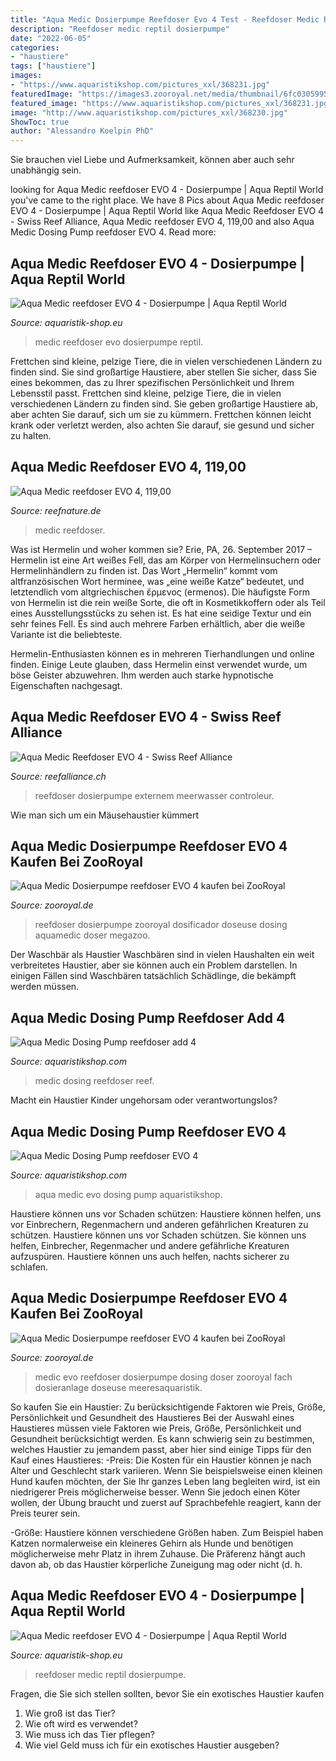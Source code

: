 ```yaml
---
title: "Aqua Medic Dosierpumpe Reefdoser Evo 4 Test - Reefdoser Medic Reptil Dosierpumpe"
description: "Reefdoser medic reptil dosierpumpe"
date: "2022-06-05"
categories:
- "haustiere"
tags: ["haustiere"]
images:
- "https://www.aquaristikshop.com/pictures_xxl/368231.jpg"
featuredImage: "https://images3.zooroyal.net/media/thumbnail/6fc0305995e3/aqua-medic-dosierpumpe-reefdoser-evo-4-5_285x255.jpg"
featured_image: "https://www.aquaristikshop.com/pictures_xxl/368231.jpg"
image: "http://www.aquaristikshop.com/pictures_xxl/368230.jpg"
ShowToc: true
author: "Alessandro Koelpin PhD"
---
```



Sie brauchen viel Liebe und Aufmerksamkeit, können aber auch sehr unabhängig sein.

	

		
looking for Aqua Medic reefdoser EVO 4 - Dosierpumpe | Aqua Reptil World you've came to the right place. We have 8 Pics about Aqua Medic reefdoser EVO 4 - Dosierpumpe | Aqua Reptil World like Aqua Medic Reefdoser EVO 4 - Swiss Reef Alliance, Aqua Medic reefdoser EVO 4, 119,00 and also Aqua Medic Dosing Pump reefdoser EVO 4. Read more:
		
    
## Aqua Medic Reefdoser EVO 4 - Dosierpumpe | Aqua Reptil World

<img loading=lazy src="https://aquaristik-shop.eu/media/image/d0/d2/a6/aqua-medic-reefdoser-evo-4-13718-383Mys8Mse27iB8O.jpg" onerror="this.onerror=null;this.src='https://tse3.mm.bing.net/th?id=OIP.UJ_PkA-Dkx8aGzhwcOQjZAHaHa&amp;pid=15.1';" alt="Aqua Medic reefdoser EVO 4 - Dosierpumpe | Aqua Reptil World">

_Source: aquaristik-shop.eu_

>medic reefdoser evo dosierpumpe reptil. 

	

Frettchen sind kleine, pelzige Tiere, die in vielen verschiedenen Ländern zu finden sind. Sie sind großartige Haustiere, aber stellen Sie sicher, dass Sie eines bekommen, das zu Ihrer spezifischen Persönlichkeit und Ihrem Lebensstil passt.
Frettchen sind kleine, pelzige Tiere, die in vielen verschiedenen Ländern zu finden sind. Sie geben großartige Haustiere ab, aber achten Sie darauf, sich um sie zu kümmern. Frettchen können leicht krank oder verletzt werden, also achten Sie darauf, sie gesund und sicher zu halten.

    
## Aqua Medic Reefdoser EVO 4, 119,00

<img loading=lazy src="https://www.reefnature.de/media/image/product/21389/lg/aqua-medic-reefdoser-evo-4.jpg" onerror="this.onerror=null;this.src='https://tse1.mm.bing.net/th?id=OIP.ljiMbwJDDnbdzJyeSxxXagHaHa&amp;pid=15.1';" alt="Aqua Medic reefdoser EVO 4, 119,00">

_Source: reefnature.de_

>medic reefdoser. 

	

Was ist Hermelin und woher kommen sie?
Erie, PA, 26. September 2017 – Hermelin ist eine Art weißes Fell, das am Körper von Hermelinsuchern oder Hermelinhändlern zu finden ist. Das Wort „Hermelin“ kommt vom altfranzösischen Wort herminee, was „eine weiße Katze“ bedeutet, und letztendlich vom altgriechischen ἔρμενος (ermenos).
Die häufigste Form von Hermelin ist die rein weiße Sorte, die oft in Kosmetikkoffern oder als Teil eines Ausstellungsstücks zu sehen ist. Es hat eine seidige Textur und ein sehr feines Fell. Es sind auch mehrere Farben erhältlich, aber die weiße Variante ist die beliebteste.

Hermelin-Enthusiasten können es in mehreren Tierhandlungen und online finden. Einige Leute glauben, dass Hermelin einst verwendet wurde, um böse Geister abzuwehren. Ihm werden auch starke hypnotische Eigenschaften nachgesagt.

    
## Aqua Medic Reefdoser EVO 4 - Swiss Reef Alliance

<img loading=lazy src="https://reefalliance.ch/wp-content/uploads/2021/07/index-6.jpg" onerror="this.onerror=null;this.src='https://tse3.mm.bing.net/th?id=OIP.hm2dvJZ8dQGP4tIqWwDX1QHaHa&amp;pid=15.1';" alt="Aqua Medic Reefdoser EVO 4 - Swiss Reef Alliance">

_Source: reefalliance.ch_

>reefdoser dosierpumpe externem meerwasser controleur. 

	

Wie man sich um ein Mäusehaustier kümmert

    
## Aqua Medic Dosierpumpe Reefdoser EVO 4 Kaufen Bei ZooRoyal

<img loading=lazy src="https://images3.zooroyal.net/media/thumbnail/4dfe090c453d/aqua-medic-dosierpumpe-reefdoser-evo-4-3_720x600.jpg" onerror="this.onerror=null;this.src='https://tse4.mm.bing.net/th?id=OIP.4NnetEKut2r09EUhgeW4SgHaHa&amp;pid=15.1';" alt="Aqua Medic Dosierpumpe reefdoser EVO 4 kaufen bei ZooRoyal">

_Source: zooroyal.de_

>reefdoser dosierpumpe zooroyal dosificador doseuse dosing aquamedic doser megazoo. 

	

Der Waschbär als Haustier
Waschbären sind in vielen Haushalten ein weit verbreitetes Haustier, aber sie können auch ein Problem darstellen. In einigen Fällen sind Waschbären tatsächlich Schädlinge, die bekämpft werden müssen.

    
## Aqua Medic Dosing Pump Reefdoser Add 4

<img loading=lazy src="https://www.aquaristikshop.com/pictures_xxl/368231.jpg" onerror="this.onerror=null;this.src='https://tse1.mm.bing.net/th?id=OIP.8yLgh-ZW6O6K7NqKCuu8lgHaFa&amp;pid=15.1';" alt="Aqua Medic Dosing Pump reefdoser add 4">

_Source: aquaristikshop.com_

>medic dosing reefdoser reef. 

	

Macht ein Haustier Kinder ungehorsam oder verantwortungslos?

    
## Aqua Medic Dosing Pump Reefdoser EVO 4

<img loading=lazy src="http://www.aquaristikshop.com/pictures_xxl/368230.jpg" onerror="this.onerror=null;this.src='https://tse4.mm.bing.net/th?id=OIP.x0I1_WF-DFIAB28op0S55gHaE9&amp;pid=15.1';" alt="Aqua Medic Dosing Pump reefdoser EVO 4">

_Source: aquaristikshop.com_

>aqua medic evo dosing pump aquaristikshop. 

	

Haustiere können uns vor Schaden schützen: Haustiere können helfen, uns vor Einbrechern, Regenmachern und anderen gefährlichen Kreaturen zu schützen.
Haustiere können uns vor Schaden schützen. Sie können uns helfen, Einbrecher, Regenmacher und andere gefährliche Kreaturen aufzuspüren. Haustiere können uns auch helfen, nachts sicherer zu schlafen.

    
## Aqua Medic Dosierpumpe Reefdoser EVO 4 Kaufen Bei ZooRoyal

<img loading=lazy src="https://images3.zooroyal.net/media/thumbnail/6fc0305995e3/aqua-medic-dosierpumpe-reefdoser-evo-4-5_285x255.jpg" onerror="this.onerror=null;this.src='https://tse3.mm.bing.net/th?id=OIP.N5kghe4dTyYpJA0XWVzmygAAAA&amp;pid=15.1';" alt="Aqua Medic Dosierpumpe reefdoser EVO 4 kaufen bei ZooRoyal">

_Source: zooroyal.de_

>medic evo reefdoser dosierpumpe dosing doser zooroyal fach dosieranlage doseuse meeresaquaristik. 

	

So kaufen Sie ein Haustier: Zu berücksichtigende Faktoren wie Preis, Größe, Persönlichkeit und Gesundheit des Haustieres
Bei der Auswahl eines Haustieres müssen viele Faktoren wie Preis, Größe, Persönlichkeit und Gesundheit berücksichtigt werden. Es kann schwierig sein zu bestimmen, welches Haustier zu jemandem passt, aber hier sind einige Tipps für den Kauf eines Haustieres:
-Preis: Die Kosten für ein Haustier können je nach Alter und Geschlecht stark variieren. Wenn Sie beispielsweise einen kleinen Hund kaufen möchten, der Sie Ihr ganzes Leben lang begleiten wird, ist ein niedrigerer Preis möglicherweise besser. Wenn Sie jedoch einen Köter wollen, der Übung braucht und zuerst auf Sprachbefehle reagiert, kann der Preis teurer sein.

-Größe: Haustiere können verschiedene Größen haben. Zum Beispiel haben Katzen normalerweise ein kleineres Gehirn als Hunde und benötigen möglicherweise mehr Platz in ihrem Zuhause. Die Präferenz hängt auch davon ab, ob das Haustier körperliche Zuneigung mag oder nicht (d. h.

    
## Aqua Medic Reefdoser EVO 4 - Dosierpumpe | Aqua Reptil World

<img loading=lazy src="https://aquaristik-shop.eu/media/image/4f/c4/27/aqua-medic-reefdoser-evo-4-13720-383m3SELu7Daqput.jpg" onerror="this.onerror=null;this.src='https://tse2.mm.bing.net/th?id=OIP.jAnDtz2zXN0JQS0NrTwTPwHaHa&amp;pid=15.1';" alt="Aqua Medic reefdoser EVO 4 - Dosierpumpe | Aqua Reptil World">

_Source: aquaristik-shop.eu_

>reefdoser medic reptil dosierpumpe. 

	

Fragen, die Sie sich stellen sollten, bevor Sie ein exotisches Haustier kaufen
1. Wie groß ist das Tier?
2. Wie oft wird es verwendet?
3. Wie muss ich das Tier pflegen?
4. Wie viel Geld muss ich für ein exotisches Haustier ausgeben?

